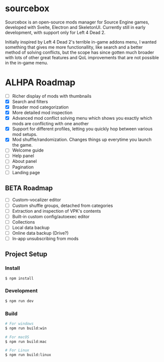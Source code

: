 # sourcebox

Sourcebox is an open-source mods manager for Source Engine games, developed with Svelte, Electron and SkeletonUI. Currently still in early development, with support only for Left 4 Dead 2.

Initially inspired by Left 4 Dead 2's terrible in-game addons menu, I wanted something that gives me more functionallity, like search and a better method of solving conflicts, but the scope has since gotten much broader with lots of other great features and QoL improvements that are not possible in the in-game menu.

# ALHPA Roadmap
- [ ] Richer display of mods with thumbnails
- [x] Search and filters
- [x] Broader mod categorization
- [x] More detailed mod inspection
- [x] Advanced mod conflict solving menu which shows you exactly which mods are conflicting with one another
- [x] Support for different profiles, letting you quickly hop between various mod setups.
- [x] Mod shuffle/randomization. Changes things up everytime you launch the game.
- [ ] Welcome guide
- [ ] Help panel
- [ ] About panel
- [ ] Pagination
- [ ] Landing page

## BETA Roadmap
- [ ] Custom-vocalizer editor
- [ ] Custom shuffle groups, detached from categories
- [ ] Extraction and inspection of VPK's contents
- [ ] Built-in custom config/autoexec editor
- [ ] Collections
- [ ] Local data backup
- [ ] Online data backup (Drive?)
- [ ] In-app unsubscribing from mods

## Project Setup

### Install

```bash
$ npm install
```

### Development

```bash
$ npm run dev
```

### Build

```bash
# For windows
$ npm run build:win

# For macOS
$ npm run build:mac

# For Linux
$ npm run build:linux
```

